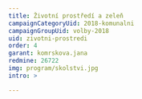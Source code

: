 ```yaml
---
title: Životní prostředí a zeleň
campaignCategoryUid: 2018-komunalni
campaignGroupUid: volby-2018
uid: zivotni-prostredi
order: 4
garant: komrskova.jana
redmine: 26722
img: program/skolstvi.jpg
intro: >

---
```


